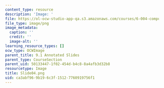 ```yaml
---
content_type: resource
description: 'Image: '
file: https://ol-ocw-studio-app-qa.s3.amazonaws.com/courses/6-004-computation-structures-spring-2017/ca3abf969b196c3f15127760919756f1_Slide04.png
file_type: image/png
image_metadata:
  caption: ''
  credit: ''
  image-alt: ''
learning_resource_types: []
ocw_type: OCWImage
parent_title: 9.1 Annotated Slides
parent_type: CourseSection
parent_uid: 50133447-1f02-454d-b4c8-8a4afb3d32b8
resourcetype: Image
title: Slide04.png
uid: ca3abf96-9b19-6c3f-1512-7760919756f1
---
```

